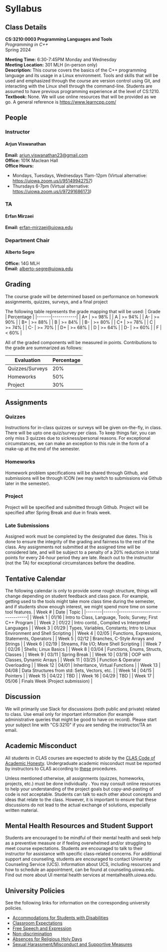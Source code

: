# Syllabus

## Class Details
**CS:3210:0003 Programming Languages and Tools**\
*Programming in C++*\
Spring 2024

**Meeting Time:** 6:30-7:45PM Monday and Wednesday\
**Meeting Location:** 301 MLH (in-person only)\
**Description:** This course covers the basics of the C++ programming language and its usage in a Linux environment. Tools and skills
that will be used and emphasized through the course are version control using Git, and interacting with the Linux shell through 
the command-line. Students are assumed to have previous programming experience at the level of CS:1210.\
**Textbook:** None. We will use online resources that will be provided as we go. A general reference is https://www.learncpp.com/

## People

### Instructor
#### Arjun Viswanathan
**Email:** arjun.viswanathan23@gmail.com\
**Office:** 101K Maclean Hall\
**Office Hours:**
- Mondays, Tuesdays, Wednesdays 11am-12pm (Virtual alternative: https://uiowa.zoom.us/j/95149942757)
- Thursdays 6-7pm (Virtual alternative: https://uiowa.zoom.us/j/97291686173)

### TA
#### Erfan Mirzaei
**Email:** erfan-mirzaei@uiowa.edu

### Department Chair
#### Alberto Segre
**Office:** 14G MLH\
**Email:** alberto-segre@uiowa.edu
## Grading
The course grade will be determined based on performance on homework assignments, quizzes, surveys, and a final project 

The following table represents the grade mapping that will be used: 
| Grade | Percentage |
|-------|------------|
| A+ | >= 98% |
| A  | >= 94% |
| A- | >= 90% |
| B+ | >= 88% |
| B  | >= 84% |
| B- | >= 80% |
| C+ | >= 78% |
| C  | >= 74% |
| C- | >= 70% |
| D+ | >= 68% |
| D  | >= 64% |
| D- | >= 60% |
| F  | < 60%  |

All of the graded components will be measured in points. Contributions to the grade are summarized as follows:

| Evaluation | Percentage |
|------------|------------|
| Quizzes/Surveys    | 20% |
| Homeworks  | 50% |
| Project    | 30% |

## Assignments
### Quizzes
Instructions for in-class quizzes or surveys will be given on-the-fly, in class. There will be upto one quiz/survey per class. To keep things fair, you can only miss 3 quizzes due to sickness/personal reasons. For exceptional circumstances, we can make an exception to this rule in the form of a make-up at the end of the semester.

### Homeworks
Homework problem specifications will be shared through Github, and submissions will be through ICON (we may switch to submissions 
via Github later in the semester).

### Project 
Project will be specified and submitted through Github. Project will 
be specified after Spring Break and due in finals week.

### Late Submissions
Assigned work must be completed by the designated due dates. This is done to ensure the integrity of the grading and fairness 
to the rest of the class. Any assignments not submitted at the assigned time will be considered late, and will be subject to a penalty of a 20% reduction in total points for every 24-hour period they are late. Reach out to the instructor (not the TA)
for exceptional circumstances before the deadline.

## Tentative Calendar
The following calendar is only to provide some rough structure, things will change depending on student
feedback and class pace. For example, getting used to the tools might take more class time during the semester,
and if students show enough interest, we might spend more time on some tool features.
| Week # | Date  | Topic                          |
|--------|-------|--------------------------------|
| Week 1 | 01/16 | Intro to Class, Language, Tools; Survey; First C++ Program | 
| Week 2 | 01/22 | Intro contd., Compiled vs Interpreted Languages |
| Week 3 | 01/29 | Types, Variables, Constants; Intro to Linux Environment and Shell Scripting |
| Week 4 | 02/05 | Functions, Expressions, Statements, Operators |
| Week 5 | 02/12 | Branches, C-Style Arrays and Strings |
| Week 6 | 02/19 | Streams, File I/O; More Shell Scripting |
| Week 7 | 02/26 | Shells; Linux Basics |
| Week 8 | 03/04 | Functions, Enums, Structs, Classes |
| Week 9 | 03/11 | Spring Break |
| Week 10 | 03/18 | OOP with Classes, Dynamic Arrays |
| Week 11 | 03/25 | Function & Operator Overloading |
| Week 12 | 04/01 | Inheritance, Virtual Functions  |
| Week 13 | 04/08 | Data Structures from std: Sets, Vectors, etc. |
| Week 14 | 04/15 | Pointers |
| Week 15 | 04/22 | TBD |
| Week 16 | 04/29 | TBD |
| Week 17 | 05/06 | Finals Week (Project submission) |

## Discussion
We will primarily use Slack for discussions (both public and private) related to class. Use email only for important information
(for example administrative queries that might be good to have on record). Please start your subject line with "CS:3210" if you 
are sending the instructor/TA an email.

## Academic Misconduct
All students in CLAS courses are expected to abide by the [CLAS Code of Academic Honesty](https://clas.uiowa.edu/students/handbook/academic-fraud-honor-code). Undergraduate academic misconduct must be reported by instructors to CLAS according to [these](https://clas.uiowa.edu/faculty/undergraduate-teaching-policies-resources/academic-misconduct) procedures.

Unless mentioned otherwise, all assignments (quizzes, homeworks, projects, etc.) must be done
individually​ . You may consult online resources to 
help your understanding of the project
goals but  copy-and-pasting of code is not acceptable​.
Students can talk to each other about concepts and ideas 
that relate to the class. However, it is important to ensure that these discussions do not lead to the actual
exchange of solutions, especially written material.

## Mental Health Resources and Student Support
Students are encouraged to be mindful of their mental health and seek help as a preventive measure or if feeling overwhelmed and/or struggling to meet course expectations. Students are encouraged to talk to their instructor for assistance with specific class-related concerns. For additional support and counseling, students are encouraged to contact University Counseling Service (UCS). Information about UCS, including resources and how to schedule an appointment, can be found at counseling.uiowa.edu. Find out more about UI mental health services at mentalhealth.uiowa.edu.

## University Policies
See the following links for information on the 
corresponding university policies.
- [Accommodations for Students with Disabilities](https://provost.uiowa.edu/teaching-resources/course-syllabi-information#accommodations-for-students-with-disabilities)
- [Classroom Expectations](https://provost.uiowa.edu/teaching-resources/course-syllabi-information#classroom-expectations)
- [Free Speech and Expression](https://provost.uiowa.edu/teaching-resources/course-syllabi-information#free-speech-and-expression)
- [Non-discrimination](https://provost.uiowa.edu/teaching-resources/course-syllabi-information#non-discrimination-statement)
- [Absences for Religious Holy Days](https://opsmanual.uiowa.edu/students/absences-class#8.2)
- [Sexual Harassment/Misconduct and Supportive Measures](https://provost.uiowa.edu/teaching-resources/course-syllabi-information#sexual-harassment--sexual-misconduct-and-supportive-measures)

